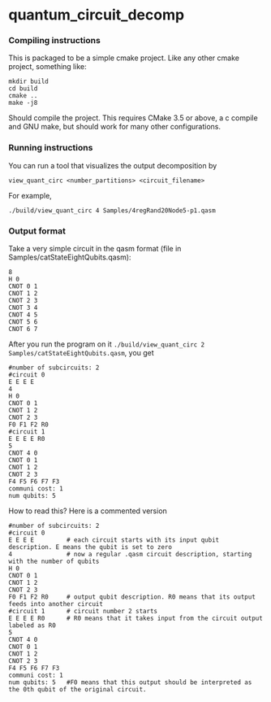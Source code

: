 # quantum_circuit_decomp

### Compiling instructions

This is packaged to be a simple cmake project. Like any other cmake project, something like:

    mkdir build
    cd build
    cmake ..
    make -j8

Should compile the project. This requires CMake 3.5 or above, a c compile and GNU make, but should work for many other configurations.

### Running instructions

You can run a tool that visualizes the output decomposition by

    view_quant_circ <number_partitions> <circuit_filename>

For example,

    ./build/view_quant_circ 4 Samples/4regRand20Node5-p1.qasm


### Output format

Take a very simple circuit in the qasm format (file in Samples/catStateEightQubits.qasm):

    8
    H 0
    CNOT 0 1
    CNOT 1 2
    CNOT 2 3
    CNOT 3 4
    CNOT 4 5
    CNOT 5 6
    CNOT 6 7

After you run the program on it `./build/view_quant_circ 2 Samples/catStateEightQubits.qasm`, you get

    #number of subcircuits: 2
    #circuit 0
    E E E E
    4
    H 0
    CNOT 0 1
    CNOT 1 2
    CNOT 2 3
    F0 F1 F2 R0
    #circuit 1
    E E E E R0
    5
    CNOT 4 0
    CNOT 0 1
    CNOT 1 2
    CNOT 2 3
    F4 F5 F6 F7 F3
    communi cost: 1
    num qubits: 5

How to read this? Here is a commented version

    #number of subcircuits: 2
    #circuit 0
    E E E E         # each circuit starts with its input qubit description. E means the qubit is set to zero
    4               # now a regular .qasm circuit description, starting with the number of qubits
    H 0
    CNOT 0 1
    CNOT 1 2
    CNOT 2 3
    F0 F1 F2 R0     # output qubit description. R0 means that its output feeds into another circuit
    #circuit 1      # circuit number 2 starts
    E E E E R0      # R0 means that it takes input from the circuit output labeled as R0
    5
    CNOT 4 0
    CNOT 0 1
    CNOT 1 2
    CNOT 2 3
    F4 F5 F6 F7 F3
    communi cost: 1
    num qubits: 5   #F0 means that this output should be interpreted as the 0th qubit of the original circuit.
